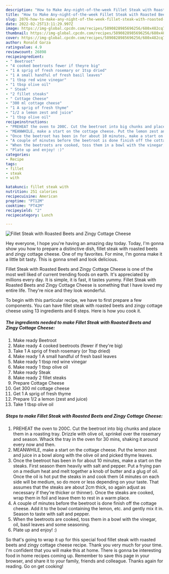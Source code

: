 ```yaml
---
description: "How to Make Any-night-of-the-week Fillet Steak with Roasted Beets and Zingy Cottage Cheese"
title: "How to Make Any-night-of-the-week Fillet Steak with Roasted Beets and Zingy Cottage Cheese"
slug: 2076-how-to-make-any-night-of-the-week-fillet-steak-with-roasted-beets-and-zingy-cottage-cheese
date: 2022-02-25T13:11:29.997Z
image: https://img-global.cpcdn.com/recipes/5890828985696256/680x482cq70/fillet-steak-with-roasted-beets-and-zingy-cottage-cheese-recipe-main-photo.jpg
thumbnail: https://img-global.cpcdn.com/recipes/5890828985696256/680x482cq70/fillet-steak-with-roasted-beets-and-zingy-cottage-cheese-recipe-main-photo.jpg
cover: https://img-global.cpcdn.com/recipes/5890828985696256/680x482cq70/fillet-steak-with-roasted-beets-and-zingy-cottage-cheese-recipe-main-photo.jpg
author: Ronald Garza
ratingvalue: 4.9
reviewcount: 26898
recipeingredient:
- " Beetroot"
- "4 cooked beetroots fewer if theyre big"
- "1 A sprig of fresh rosemary or 1tsp dried"
- "1 A small handful of fresh basil leaves"
- "1 tbsp red wine vinegar"
- "1 tbsp olive oil"
- " Steak"
- "2 fillet steaks"
- " Cottage Cheese"
- "300 ml cottage cheese"
- "1 A sprig of fresh thyme"
- "1/2 a lemon zest and juice"
- "1 tbsp olive oil"
recipeinstructions:
- "PREHEAT the oven to 200C. Cut the beetroot into big chunks and place them in a roasting tray. Drizzle with olive oil, sprinkel over the rosemary and season. Whack the tray in the oven for 30 mins, shaking it around every now and then."
- "MEANWHILE, make a start on the cottage cheese. Put the lemon zest and juice in a bowl along with the olive oil and picked thyme leaves."
- "Once the beetroot has been in for about 10 minutes, make a start on the steaks. First season them heavily with salt and pepper. Put a frying pan on a medium heat and melt together a knob of butter and a glug of oil. Once the oil is hot put the steaks in and cook them (4 minutes on each side will be medium, so do more or less depending on your taste. That assumes that the steaks are about 2cm thick, so again adjust as necessary if they're thicker or thinner). Once the steaks are cooked, wrap them in foil and leave them to rest in a warm place."
- "A couple of minutes before the beetroot is done finish off the cottage cheese. Add it to the bowl containing the lemon, etc. and gently mix it in. Season to taste with salt and pepper."
- "When the beetroots are cooked, toss them in a bowl with the vinegar, oil, basil leaves and some seasoning."
- "Plate up and enjoy! :)"
categories:
- Recipe
tags:
- fillet
- steak
- with

katakunci: fillet steak with 
nutrition: 251 calories
recipecuisine: American
preptime: "PT12M"
cooktime: "PT42M"
recipeyield: "2"
recipecategory: Lunch

---
```



![Fillet Steak with Roasted Beets and Zingy Cottage Cheese](https://img-global.cpcdn.com/recipes/5890828985696256/680x482cq70/fillet-steak-with-roasted-beets-and-zingy-cottage-cheese-recipe-main-photo.jpg)

Hey everyone, I hope you're having an amazing day today. Today, I'm gonna show you how to prepare a distinctive dish, fillet steak with roasted beets and zingy cottage cheese. One of my favorites. For mine, I'm gonna make it a little bit tasty. This is gonna smell and look delicious.

Fillet Steak with Roasted Beets and Zingy Cottage Cheese is one of the most well liked of current trending foods on earth. It's appreciated by millions every day. It is simple, it is fast, it tastes yummy. Fillet Steak with Roasted Beets and Zingy Cottage Cheese is something that I have loved my entire life. They're nice and they look wonderful.




To begin with this particular recipe, we have to first prepare a few components. You can have fillet steak with roasted beets and zingy cottage cheese using 13 ingredients and 6 steps. Here is how you cook it.

<!--inarticleads1-->

##### The ingredients needed to make Fillet Steak with Roasted Beets and Zingy Cottage Cheese:

1. Make ready  Beetroot
1. Make ready 4 cooked beetroots (fewer if they're big)
1. Take 1 A sprig of fresh rosemary (or 1tsp dried)
1. Make ready 1 A small handful of fresh basil leaves
1. Make ready 1 tbsp red wine vinegar
1. Make ready 1 tbsp olive oil
1. Make ready  Steak
1. Make ready 2 fillet steaks
1. Prepare  Cottage Cheese
1. Get 300 ml cottage cheese
1. Get 1 A sprig of fresh thyme
1. Prepare 1/2 a lemon (zest and juice)
1. Take 1 tbsp olive oil




<!--inarticleads2-->

##### Steps to make Fillet Steak with Roasted Beets and Zingy Cottage Cheese:

1. PREHEAT the oven to 200C. Cut the beetroot into big chunks and place them in a roasting tray. Drizzle with olive oil, sprinkel over the rosemary and season. Whack the tray in the oven for 30 mins, shaking it around every now and then.
1. MEANWHILE, make a start on the cottage cheese. Put the lemon zest and juice in a bowl along with the olive oil and picked thyme leaves.
1. Once the beetroot has been in for about 10 minutes, make a start on the steaks. First season them heavily with salt and pepper. Put a frying pan on a medium heat and melt together a knob of butter and a glug of oil. Once the oil is hot put the steaks in and cook them (4 minutes on each side will be medium, so do more or less depending on your taste. That assumes that the steaks are about 2cm thick, so again adjust as necessary if they're thicker or thinner). Once the steaks are cooked, wrap them in foil and leave them to rest in a warm place.
1. A couple of minutes before the beetroot is done finish off the cottage cheese. Add it to the bowl containing the lemon, etc. and gently mix it in. Season to taste with salt and pepper.
1. When the beetroots are cooked, toss them in a bowl with the vinegar, oil, basil leaves and some seasoning.
1. Plate up and enjoy! :)




So that's going to wrap it up for this special food fillet steak with roasted beets and zingy cottage cheese recipe. Thank you very much for your time. I'm confident that you will make this at home. There is gonna be interesting food in home recipes coming up. Remember to save this page in your browser, and share it to your family, friends and colleague. Thanks again for reading. Go on get cooking!
